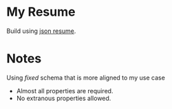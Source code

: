 # My Resume

Build using [json resume](https://jsonresume.org/).

# Notes

Using _fixed_ schema that is more aligned to my use case
- Almost all properties are required.
- No extranous properties allowed.
